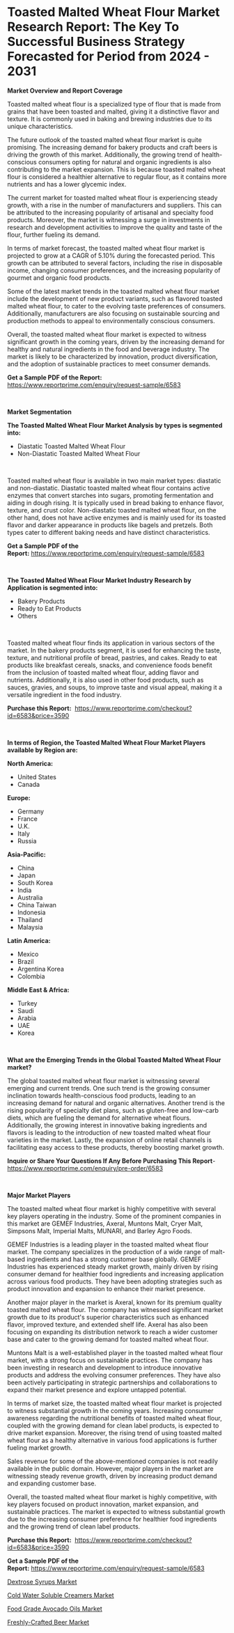 <p><h1>Toasted Malted Wheat Flour Market Research Report: The Key To Successful Business Strategy Forecasted for Period from 2024 - 2031</h1></p><p><strong>Market Overview and Report Coverage</strong></p>
<p><p>Toasted malted wheat flour is a specialized type of flour that is made from grains that have been toasted and malted, giving it a distinctive flavor and texture. It is commonly used in baking and brewing industries due to its unique characteristics.</p><p>The future outlook of the toasted malted wheat flour market is quite promising. The increasing demand for bakery products and craft beers is driving the growth of this market. Additionally, the growing trend of health-conscious consumers opting for natural and organic ingredients is also contributing to the market expansion. This is because toasted malted wheat flour is considered a healthier alternative to regular flour, as it contains more nutrients and has a lower glycemic index.</p><p>The current market for toasted malted wheat flour is experiencing steady growth, with a rise in the number of manufacturers and suppliers. This can be attributed to the increasing popularity of artisanal and specialty food products. Moreover, the market is witnessing a surge in investments in research and development activities to improve the quality and taste of the flour, further fueling its demand.</p><p>In terms of market forecast, the toasted malted wheat flour market is projected to grow at a CAGR of 5.10% during the forecasted period. This growth can be attributed to several factors, including the rise in disposable income, changing consumer preferences, and the increasing popularity of gourmet and organic food products.</p><p>Some of the latest market trends in the toasted malted wheat flour market include the development of new product variants, such as flavored toasted malted wheat flour, to cater to the evolving taste preferences of consumers. Additionally, manufacturers are also focusing on sustainable sourcing and production methods to appeal to environmentally conscious consumers.</p><p>Overall, the toasted malted wheat flour market is expected to witness significant growth in the coming years, driven by the increasing demand for healthy and natural ingredients in the food and beverage industry. The market is likely to be characterized by innovation, product diversification, and the adoption of sustainable practices to meet consumer demands.</p></p>
<p><strong>Get a Sample PDF of the Report:</strong> <a href="https://www.reportprime.com/enquiry/request-sample/6583">https://www.reportprime.com/enquiry/request-sample/6583</a></p>
<p>&nbsp;</p>
<p><strong>Market Segmentation</strong></p>
<p><strong>The Toasted Malted Wheat Flour Market Analysis by types is segmented into:</strong></p>
<p><ul><li>Diastatic Toasted Malted Wheat Flour</li><li>Non-Diastatic Toasted Malted Wheat Flour</li></ul></p>
<p>&nbsp;</p>
<p><p>Toasted malted wheat flour is available in two main market types: diastatic and non-diastatic. Diastatic toasted malted wheat flour contains active enzymes that convert starches into sugars, promoting fermentation and aiding in dough rising. It is typically used in bread baking to enhance flavor, texture, and crust color. Non-diastatic toasted malted wheat flour, on the other hand, does not have active enzymes and is mainly used for its toasted flavor and darker appearance in products like bagels and pretzels. Both types cater to different baking needs and have distinct characteristics.</p></p>
<p><strong>Get a Sample PDF of the Report:</strong>&nbsp;<a href="https://www.reportprime.com/enquiry/request-sample/6583">https://www.reportprime.com/enquiry/request-sample/6583</a></p>
<p>&nbsp;</p>
<p><strong>The Toasted Malted Wheat Flour Market Industry Research by Application is segmented into:</strong></p>
<p><ul><li>Bakery Products</li><li>Ready to Eat Products</li><li>Others</li></ul></p>
<p>&nbsp;</p>
<p><p>Toasted malted wheat flour finds its application in various sectors of the market. In the bakery products segment, it is used for enhancing the taste, texture, and nutritional profile of bread, pastries, and cakes. Ready to eat products like breakfast cereals, snacks, and convenience foods benefit from the inclusion of toasted malted wheat flour, adding flavor and nutrients. Additionally, it is also used in other food products, such as sauces, gravies, and soups, to improve taste and visual appeal, making it a versatile ingredient in the food industry.</p></p>
<p><strong>Purchase this Report:</strong>&nbsp; <a href="https://www.reportprime.com/checkout?id=6583&price=3590">https://www.reportprime.com/checkout?id=6583&price=3590</a></p>
<p>&nbsp;</p>
<p><strong>In terms of Region, the Toasted Malted Wheat Flour Market Players available by Region are:</strong></p>
<p>
    <p> <strong> North America: </strong>
        <ul>
            <li>United States</li>
            <li>Canada</li>
        </ul>
        </p> 
    <p> <strong> Europe: </strong>
        <ul>
            <li>Germany</li>
            <li>France</li>
            <li>U.K.</li>
            <li>Italy</li>
            <li>Russia</li>
        </ul>
        </p> 
    <p> <strong> Asia-Pacific: </strong>
        <ul>
            <li>China</li>
            <li>Japan</li>
            <li>South Korea</li>
            <li>India</li>
            <li>Australia</li>
            <li>China Taiwan</li>
            <li>Indonesia</li>
            <li>Thailand</li>
            <li>Malaysia</li>
        </ul>
        </p> 
    <p> <strong> Latin America: </strong>
        <ul>
            <li>Mexico</li>
            <li>Brazil</li>
            <li>Argentina Korea</li>
            <li>Colombia</li>
        </ul>
        </p> 
    <p> <strong> Middle East & Africa: </strong>
        <ul>
            <li>Turkey</li>
            <li>Saudi</li>
            <li>Arabia</li>
            <li>UAE</li>
            <li>Korea</li>
        </ul>
    </p>
    </p>
<p>&nbsp;</p>
<p><strong>What are the Emerging Trends in the Global Toasted Malted Wheat Flour market?</strong></p>
<p><p>The global toasted malted wheat flour market is witnessing several emerging and current trends. One such trend is the growing consumer inclination towards health-conscious food products, leading to an increasing demand for natural and organic alternatives. Another trend is the rising popularity of specialty diet plans, such as gluten-free and low-carb diets, which are fueling the demand for alternative wheat flours. Additionally, the growing interest in innovative baking ingredients and flavors is leading to the introduction of new toasted malted wheat flour varieties in the market. Lastly, the expansion of online retail channels is facilitating easy access to these products, thereby boosting market growth.</p></p>
<p><strong>Inquire or Share Your Questions If Any Before Purchasing This Report</strong>- <a href="https://www.reportprime.com/enquiry/pre-order/6583">https://www.reportprime.com/enquiry/pre-order/6583</a></p>
<p>&nbsp;</p>
<p><strong>Major Market Players</strong></p>
<p><p>The toasted malted wheat flour market is highly competitive with several key players operating in the industry. Some of the prominent companies in this market are GEMEF Industries, Axeral, Muntons Malt, Cryer Malt, Simpsons Malt, Imperial Malts, MUNARI, and Barley Agro Foods.</p><p>GEMEF Industries is a leading player in the toasted malted wheat flour market. The company specializes in the production of a wide range of malt-based ingredients and has a strong customer base globally. GEMEF Industries has experienced steady market growth, mainly driven by rising consumer demand for healthier food ingredients and increasing application across various food products. They have been adopting strategies such as product innovation and expansion to enhance their market presence.</p><p>Another major player in the market is Axeral, known for its premium quality toasted malted wheat flour. The company has witnessed significant market growth due to its product's superior characteristics such as enhanced flavor, improved texture, and extended shelf life. Axeral has also been focusing on expanding its distribution network to reach a wider customer base and cater to the growing demand for toasted malted wheat flour.</p><p>Muntons Malt is a well-established player in the toasted malted wheat flour market, with a strong focus on sustainable practices. The company has been investing in research and development to introduce innovative products and address the evolving consumer preferences. They have also been actively participating in strategic partnerships and collaborations to expand their market presence and explore untapped potential.</p><p>In terms of market size, the toasted malted wheat flour market is projected to witness substantial growth in the coming years. Increasing consumer awareness regarding the nutritional benefits of toasted malted wheat flour, coupled with the growing demand for clean label products, is expected to drive market expansion. Moreover, the rising trend of using toasted malted wheat flour as a healthy alternative in various food applications is further fueling market growth.</p><p>Sales revenue for some of the above-mentioned companies is not readily available in the public domain. However, major players in the market are witnessing steady revenue growth, driven by increasing product demand and expanding customer base.</p><p>Overall, the toasted malted wheat flour market is highly competitive, with key players focused on product innovation, market expansion, and sustainable practices. The market is expected to witness substantial growth due to the increasing consumer preference for healthier food ingredients and the growing trend of clean label products.</p></p>
<p><strong>Purchase this Report:</strong>&nbsp;&nbsp;<a href="https://www.reportprime.com/checkout?id=6583&price=3590">https://www.reportprime.com/checkout?id=6583&price=3590</a></p>
<p></p>
<p><strong>Get a Sample PDF of the Report:</strong>&nbsp;<a href="https://www.reportprime.com/enquiry/request-sample/6583">https://www.reportprime.com/enquiry/request-sample/6583</a></p>
<p><p><a href="https://github.com/Triciasol/Market-Research-Report-List-1/blob/main/dextrose-syrups-market.md">Dextrose Syrups Market</a></p><p><a href="https://github.com/beatblasta/Market-Research-Report-List-1/blob/main/cold-water-soluble-creamers-market.md">Cold Water Soluble Creamers Market</a></p><p><a href="https://github.com/chartsaturn/Market-Research-Report-List-1/blob/main/food-grade-avocado-oils-market.md">Food Grade Avocado Oils Market</a></p><p><a href="https://github.com/jhcraigie/Market-Research-Report-List-1/blob/main/freshly-crafted-beer-market.md">Freshly-Crafted Beer Market</a></p></p>